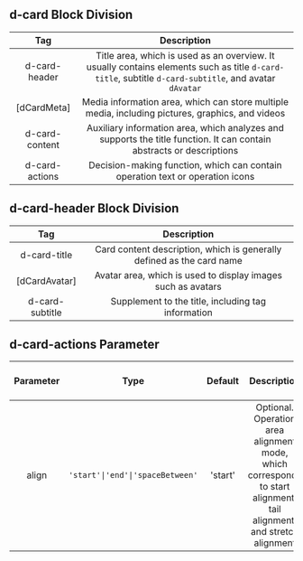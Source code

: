 ## d-card Block Division

|      Tag     |                                       Description                                               |
| :------------: | :--------------------------------------------------------------------------------------------: |
| d-card-header | Title area, which is used as an overview. It usually contains elements such as title `d-card-title`, subtitle `d-card-subtitle`, and avatar `dAvatar` |
| [dCardMeta] | Media information area, which can store multiple media, including pictures, graphics, and videos |
| d-card-content | Auxiliary information area, which analyzes and supports the title function. It can contain abstracts or descriptions |
| d-card-actions | Decision-making function, which can contain operation text or operation icons |

## d-card-header Block Division

|        Tag      |            Description                 |
| :-------------: | :------------------------------------: |
| d-card-title | Card content description, which is generally defined as the card name |
| [dCardAvatar] | Avatar area, which is used to display images such as avatars |
| d-card-subtitle | Supplement to the title, including tag information |

## d-card-actions Parameter

| Parameter |       Type   |     Default      |       Description        | Jump to Demo |
|   :---:   |         :------:        | :---: | :-------------: | --------- |
|   align   |   `'start'\|'end'\|'spaceBetween'`  |        'start'      | Optional. Operation area alignment mode, which corresponds to start alignment, tail alignment, and stretch alignment | [Basic usage](demo#card-basic) |
